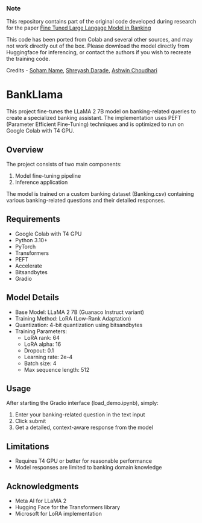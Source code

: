 ### Note
This repository contains part of the original code developed during research for the paper [Fine Tuned Large Langage Model in Banking](https://drive.google.com/file/d/1q1qkZpqGH9PeMqnwh8O0-U9gmCLDWU-e/view?usp=sharing)  

This code has been ported from Colab and several other sources, and may not work directly out of the box. Please download the model directly from Huggingface for inferencing, or contact the authors if you wish to recreate the training code.

Credits - [Soham Name](https://www.linkedin.com/in/soham-nale/), [Shreyash Darade](https://www.linkedin.com/in/shreyash-darade-3366b1213/), [Ashwin Choudhari](https://www.linkedin.com/in/ashwin-chaudhari-623627244/)

# BankLlama

This project fine-tunes the LLaMA 2 7B model on banking-related queries to create a specialized banking assistant. The implementation uses PEFT (Parameter Efficient Fine-Tuning) techniques and is optimized to run on Google Colab with T4 GPU.

## Overview

The project consists of two main components:
1. Model fine-tuning pipeline
2. Inference application

The model is trained on a custom banking dataset (Banking.csv) containing various banking-related questions and their detailed responses.

## Requirements

- Google Colab with T4 GPU
- Python 3.10+
- PyTorch
- Transformers
- PEFT
- Accelerate
- Bitsandbytes
- Gradio

## Model Details

- Base Model: LLaMA 2 7B (Guanaco Instruct variant)
- Training Method: LoRA (Low-Rank Adaptation)
- Quantization: 4-bit quantization using bitsandbytes
- Training Parameters:
  - LoRA rank: 64
  - LoRA alpha: 16
  - Dropout: 0.1
  - Learning rate: 2e-4
  - Batch size: 4
  - Max sequence length: 512

## Usage

After starting the Gradio interface (load_demo.ipynb), simply:
1. Enter your banking-related question in the text input
2. Click submit
3. Get a detailed, context-aware response from the model

## Limitations

- Requires T4 GPU or better for reasonable performance
- Model responses are limited to banking domain knowledge

## Acknowledgments

- Meta AI for LLaMA 2
- Hugging Face for the Transformers library
- Microsoft for LoRA implementation
